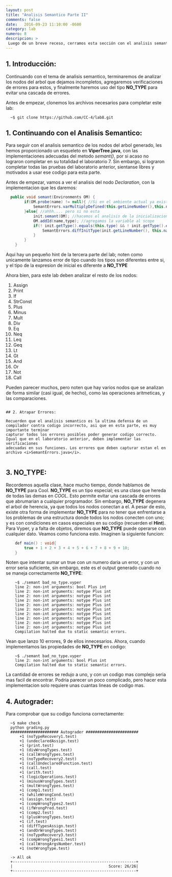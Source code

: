 ```yaml
---
layout: post
title: "Analisis Semantico Parte II"
comments: false
date:   2016-09-23 11:10:00 -0600
category: lab
numero: 8
descripcion: >
 Luego de un breve receso, cerramos esta sección con el analisis semantico de la segunda parte del lenguaje **Viper**.
---
```


## 1. Introducción:

Continuando con el tema de analisis semantico, terminaremos de analizar los nodos del arbol que dejamos incompletos, agregaremos verificaciones de errores
para estos, y finalmente haremos uso del tipo **NO_TYPE** para evitar una cascada de errores.

Antes de empezar, clonemos los archivos necesarios para completar este lab:

```shell
  ~$ git clone https://github.com/CC-4/lab8.git
```

## 1. Continuando con el Analisis Semantico:

Para seguir con el analisis semantico de los nodos del arbol generado, les hemos proporcionado un esqueleto en **ViperTree.java**, con las 
implementaciones adecuadas del metodo <i>semant()</i>, por si acaso no lograron completar en su totalidad el laboratorio 7. Sin embargo, si lograron completar
todas las pruebas del laboratorio anterior, sientanse libres y motivados a usar ese codigo para esta parte.

Antes de empezar, vamos a ver el analisis del nodo <i>Declaration</i>, con la implementacion que les daremos:

```java
  public void semant(Environments OM) {
        if(OM.probe(name) != null){ //Si en el ambiente actual ya existe esta variable
            SemantErrors.varMultiplyDefined(this.getLineNumber(),this.name); //ERROR!!!
        }else{ //ahhh.... pero si no esta
            init.semant(OM); //hacemos el analisis de la inicializacion (recursivamente)
            OM.addId(name,type); //agregamos la variable al scope
            if(! init.getType().equals(this.type) && ! init.getType().equals(Utils.NO_TYPE)){//Si el tipo de la inicializacion no es correcto
                SemantErrors.diffInitType(init.getLineNumber(), this.name, type, init.getType()); //ERROR!!!
            }
        }
    }
```

Aqui hay un pequeño hint de la tercera parte del lab; noten como unicamente lanzamos error de tipo cuando los tipos son diferentes entre si, y el tipo
de la expresion de inicial es diferente a **NO_TYPE**

Ahora bien, para este lab deben analizar el resto de los nodos:

1. Assign
2. Print
3. If
4. StrConst
5. Plus
6. Minus
7. Mult
8. Div
9. Eq
10. Neq
11. Leq
12. Geq
13. Lt
14. Gt
15. And
16. Or 
17. Not
18. Call

Pueden parecer muchos, pero noten que hay varios nodos que se analizan de forma similar (casi igual, de hecho), como las operaciones aritmeticas, y
las comparaciones.


```

## 2. Atrapar Errores:

Recuerden que el analisis semantico es la ultima defensa de un compilador contra codigo incorrecto, asi que en esta parte, es muy importante terminar 
capturar todos los errores posibles poder generar codigo correcto. Igual que en el laboratorio anterior, deben implementar las verificaciones 
adecuadas en sus funciones. Los errores que deben capturar estan el en archivo <i>SemantErrors.java</i>.


```

## 3. NO_TYPE:

Recordemos aquella clase, hace mucho tiempo, donde hablamos de **NO_TYPE** para Cool. **NO_TYPE** es un tipo especial; es una clase que hereda de 
todas las demas en <i>COOL</i>. Esto permite evitar una cascada de errores que abrumarian a cualquier programador. Sin embargo, **NO_TYPE** degenera 
el arbol de herencia, ya que todos los nodos conectan a el. A pesar de esto, existe otra forma de implementar **NO_TYPE** para no tener que enfrentarse 
a los problemas de una estructura donde todos los nodos conecten con uno; y es con condiciones en casos especiales en su codigo (recuerden el **Hint**).
Para Vyper, y a falta de objetos, diremos que **NO_TYPE** puede operarse con cualquier dato. Veamos como funciona esto. Imaginen la siguiente funcion:

```java
	def main() : void{
		true + 1 + 2 + 3 + 4 + 5 + 6 + 7 + 8 + 9 + 10;
	}
```
Noten que intentar sumar un true con un numero daria un error, y con un error seria suficiente, sin embargo, este es el output generado cuando
no se maneja correctamente **NO_TYPE**:


```shell
	~$ ./semant bad_no_type.vyper 
	line 2: non-int arguments: bool Plus int
	line 2: non-int arguments: notype Plus int
	line 2: non-int arguments: notype Plus int
	line 2: non-int arguments: notype Plus int
	line 2: non-int arguments: notype Plus int
	line 2: non-int arguments: notype Plus int
	line 2: non-int arguments: notype Plus int
	line 2: non-int arguments: notype Plus int
	line 2: non-int arguments: notype Plus int
	line 2: non-int arguments: notype Plus int
	Compilation halted due to static semantic errors.
```

Vean que lanzo 10 errores, 9 de ellos innecesarios. Ahora, cuando implementamos las propiedades de **NO_TYPE** en codigo: 

```shell
	~$ ./semant bad_no_type.vyper 
	line 2: non-int arguments: bool Plus int
	Compilation halted due to static semantic errors.
```

La cantidad de errores se redujo a uno, y con un codigo mas complejo seria mas facil de encontrar. Podria parecer un poco complicado, pero
hacer esta implementacion solo requiere unas cuantas lineas de codigo mas.

## 4. Autograder:

Para comprobar que su codigo funciona correctamente:

```shell
  ~$ make check
  python grading.py
  ##################### Autograder #######################
      +1 (noTypeRecovery1.test)
      +1 (undeclaredAssign.test)
      +1 (print.test)
      +1 (divWrongTypes.test)
      +1 (callWrongTypes.test)
      +1 (noTypeRecovery2.test)
      +1 (callUndeclaredFunction.test)
      +1 (call.test)
      +1 (arith.test)
      +1 (logicOperations.test)
      +1 (minusWrongTypes.test)
      +1 (multWrongTypes.test)
      +1 (comp1.test)
      +1 (whileWrongCond.test)
      +1 (assign.test)
      +1 (compWrongTypes2.test)
      +1 (ifWrongPred.test)
      +1 (comp2.test)
      +1 (plusWrongTypes.test)
      +1 (if.test)
      +1 (diffTypesAssign.test)
      +1 (andOrWrongTypes.test)
      +1 (noTypeRecovery3.test)
      +1 (compWrongTypes1.test)
      +1 (callWrongArgsNumber.test)
      +1 (notWrongType.test)

  -> All ok
  +------------------------------------------------------+
  |                                          Score: 26/26|
  +------------------------------------------------------+
```
